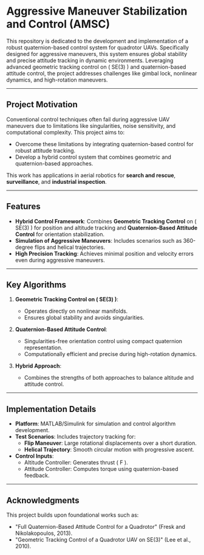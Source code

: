 # Aggressive Maneuver Stabilization and Control (AMSC)

This repository is dedicated to the development and implementation of a robust quaternion-based control system for quadrotor UAVs. Specifically designed for aggressive maneuvers, this system ensures global stability and precise attitude tracking in dynamic environments. Leveraging advanced geometric tracking control on \( SE(3) \) and quaternion-based attitude control, the project addresses challenges like gimbal lock, nonlinear dynamics, and high-rotation maneuvers.

---

## Project Motivation

Conventional control techniques often fail during aggressive UAV maneuvers due to limitations like singularities, noise sensitivity, and computational complexity. This project aims to:

- Overcome these limitations by integrating quaternion-based control for robust attitude tracking.
- Develop a hybrid control system that combines geometric and quaternion-based approaches.

This work has applications in aerial robotics for **search and rescue**, **surveillance**, and **industrial inspection**.

---

## Features

- **Hybrid Control Framework**: Combines **Geometric Tracking Control** on \( SE(3) \) for position and altitude tracking and **Quaternion-Based Attitude Control** for orientation stabilization.
- **Simulation of Aggressive Maneuvers**: Includes scenarios such as 360-degree flips and helical trajectories.
- **High Precision Tracking**: Achieves minimal position and velocity errors even during aggressive maneuvers.

---

## Key Algorithms

1. **Geometric Tracking Control on \( SE(3) \)**:
   - Operates directly on nonlinear manifolds.
   - Ensures global stability and avoids singularities.

2. **Quaternion-Based Attitude Control**:
   - Singularities-free orientation control using compact quaternion representation.
   - Computationally efficient and precise during high-rotation dynamics.

3. **Hybrid Approach**:
   - Combines the strengths of both approaches to balance altitude and attitude control.

---

## Implementation Details

- **Platform**: MATLAB/Simulink for simulation and control algorithm development.
- **Test Scenarios**: Includes trajectory tracking for:
  - **Flip Maneuver**: Large rotational displacements over a short duration.
  - **Helical Trajectory**: Smooth circular motion with progressive ascent.
- **Control Inputs**:
  - Altitude Controller: Generates thrust \( F \).
  - Attitude Controller: Computes torque using quaternion-based feedback.

---

## Acknowledgments

This project builds upon foundational works such as:
- "Full Quaternion-Based Attitude Control for a Quadrotor" (Fresk and Nikolakopoulos, 2013).
- "Geometric Tracking Control of a Quadrotor UAV on SE(3)" (Lee et al., 2010).

